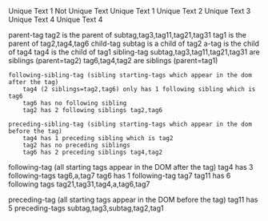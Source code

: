 <tag1 attr1="value1" attr2="value2" attr3="value3" attr4="value4">
    <tag2 id="abcd" data-text-id="unique data" attr3="value3" attr4="value4">
        <subtag attr1="value1" attr2="value2" attr3="value3" attr4="value4">Unique Text 1</subtag>
        <tag3>Not Unique Text
            <subtag attr1="value1" attr2="value2" attr3="value3" attr4="value4">Unique Text 1</subtag>
        </tag3>
        <tag11 attr1="value1" attr2="value2" attr3="value3" attr4="value4">Unique Text 2</tag11>
        <tag21 attr1="value1" attr2="value2" attr3="value3" attr4="value4">Unique Text 3</tag21>
        <tag31 attr1="value1" attr2="value2" attr3="value3" attr4="value4">Unique Text 4</tag31>
    </tag2>
    <tag4 attr1="value1" attr2="value2" attr3="value3" attr4="value4">
            <a attr1="value1" attr2="value2">Unique Text 4</a>
    </tag4>
    <tag6 attr1="value1" attr2="value2" attr3="value3" attr4="value4">
        <tag7 attr1="value1" attr2="value2" attr3="value3" attr4="value4"></tag7>
    </tag6>
</tag1>



parent-tag
    tag2 is the parent of subtag,tag3,tag11,tag21,tag31
    tag1 is the parent of tag2,tag4,tag6
child-tag
    subtag is a child of tag2
    a-tag is the child of tag4
    tag4 is the child of tag1
sibling-tag
    subtag,tag3,tag11,tag21,tag31 are siblings (parent=tag2)
    tag6,tag4,tag2 are siblings (parent=tag1)

    following-sibling-tag (sibling starting-tags which appear in the dom after the tag)
        tag4 (2 siblings=tag2,tag6) only has 1 following sibling which is tag6
        tag6 has no following sibling
        tag2 has 2 following siblings tag2,tag6

    preceding-sibling-tag (sibling starting-tags which appear in the dom before the tag)
        tag4 has 1 preceding sibling which is tag2
        tag2 has no preceding siblings
        tag6 has 2 preceding siblings tag4,tag2

following-tag (all starting tags appear in the DOM after the tag)
    tag4 has 3 following-tags tag6,a,tag7
    tag6 has 1 following-tag tag7
    tag11 has 6 following tags tag21,tag31,tag4,a,tag6,tag7

preceding-tag (all starting tags appear in the DOM before the tag)
    tag11 has 5 preceding-tags subtag,tag3,subtag,tag2,tag1